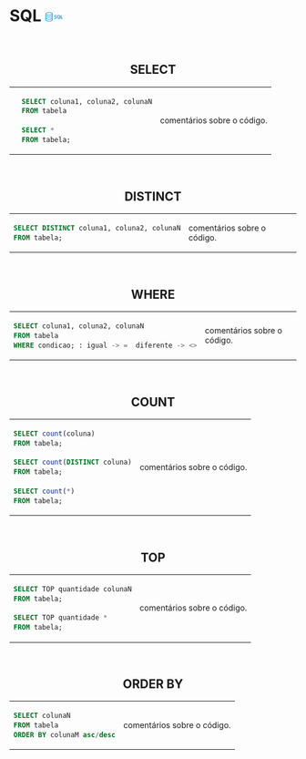 
# SQL <img src="https://raw.githubusercontent.com/gusantos1/icons/main/iconsql.png" width="30">

<div align="center">

<table>
<p align="center"><img align="center"><h2>SELECT</h2></p>
<tr>
<!-- Tabela code sql -->
<td>

  ```sql
    SELECT coluna1, coluna2, colunaN
    FROM tabela

    SELECT *
    FROM tabela;
  ```
</td>
<!-- Tabela comentário-->
<td>
<p>
  comentários sobre o código.
</p>
</td>
</tr>
</table>

<table>
<p align="center"><img align="center"><h2>DISTINCT</h2></p>
<tr>
<!-- Tabela code sql -->
<td>

  ```sql
  SELECT DISTINCT coluna1, coluna2, colunaN
  FROM tabela;
  ```
</td>
<!-- Tabela comentário-->
<td>
<p>
  comentários sobre o código.
</p>
</td>
</tr>
</table>

<table>
<p align="center"><img align="center"><h2>WHERE</h2></p>
<tr>
<!-- Tabela code sql -->
<td>

  ```sql
  SELECT coluna1, coluna2, colunaN
  FROM tabela
  WHERE condicao; : igual -> =  diferente -> <>
  ```
</td>
<!-- Tabela comentário-->
<td>
<p>
  comentários sobre o código.
</p>
</td>
</tr>
</table>

<table>
<p align="center"><img align="center"><h2>COUNT</h2></p>
<tr>
<!-- Tabela code sql -->
<td>

  ```sql
  SELECT count(coluna)
  FROM tabela;

  SELECT count(DISTINCT coluna)
  FROM tabela;

  SELECT count(*)
  FROM tabela;
  ```
</td>
<!-- Tabela comentário-->
<td>
<p>
  comentários sobre o código.
</p>
</td>
</tr>
</table>

<table>
<p align="center"><img align="center"><h2>TOP</h2></p>
<tr>
<!-- Tabela code sql -->
<td>

  ```sql
  SELECT TOP quantidade colunaN
  FROM tabela;

  SELECT TOP quantidade *
  FROM tabela;
  ```
</td>
<!-- Tabela comentário-->
<td>
<p>
  comentários sobre o código.
</p>
</td>
</tr>
</table>

<table>
<p align="center"><img align="center"><h2>ORDER BY</h2></p>
<tr>
<!-- Tabela code sql -->
<td>

  ```sql
  SELECT colunaN
  FROM tabela
  ORDER BY colunaM asc/desc
  ```
</td>
<!-- Tabela comentário-->
<td>
<p>
  comentários sobre o código.
</p>
</td>
</tr>
</table>

</div>




